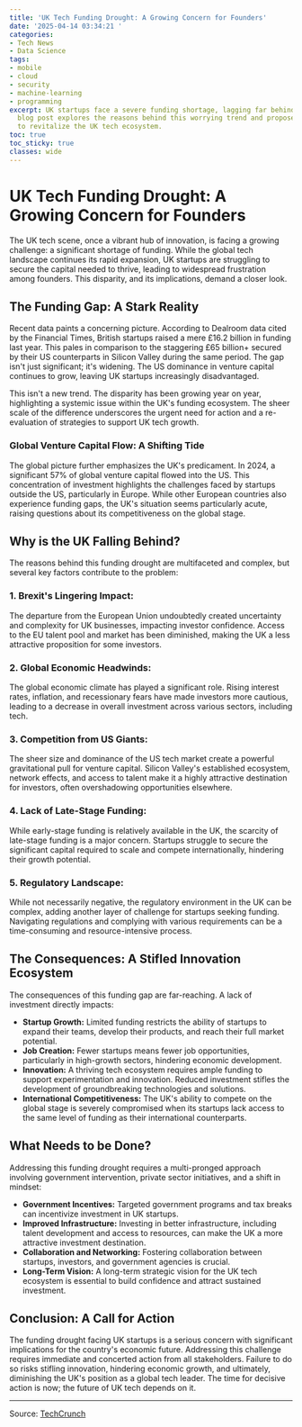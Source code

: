 ```yaml
---
title: 'UK Tech Funding Drought: A Growing Concern for Founders'
date: '2025-04-14 03:34:21 '
categories:
- Tech News
- Data Science
tags:
- mobile
- cloud
- security
- machine-learning
- programming
excerpt: UK startups face a severe funding shortage, lagging far behind Silicon Valley.  This
  blog post explores the reasons behind this worrying trend and proposes solutions
  to revitalize the UK tech ecosystem.
toc: true
toc_sticky: true
classes: wide
---
```


# UK Tech Funding Drought: A Growing Concern for Founders

The UK tech scene, once a vibrant hub of innovation, is facing a growing challenge: a significant shortage of funding.  While the global tech landscape continues its rapid expansion, UK startups are struggling to secure the capital needed to thrive, leading to widespread frustration among founders. This disparity, and its implications, demand a closer look.

## The Funding Gap: A Stark Reality

Recent data paints a concerning picture.  According to Dealroom data cited by the Financial Times, British startups raised a mere £16.2 billion in funding last year. This pales in comparison to the staggering £65 billion+ secured by their US counterparts in Silicon Valley during the same period.  The gap isn't just significant; it's widening.  The US dominance in venture capital continues to grow, leaving UK startups increasingly disadvantaged.

This isn't a new trend.  The disparity has been growing year on year, highlighting a systemic issue within the UK's funding ecosystem.  The sheer scale of the difference underscores the urgent need for action and a re-evaluation of strategies to support UK tech growth.

### Global Venture Capital Flow: A Shifting Tide

The global picture further emphasizes the UK's predicament.  In 2024, a significant 57% of global venture capital flowed into the US. This concentration of investment highlights the challenges faced by startups outside the US, particularly in Europe.  While other European countries also experience funding gaps, the UK's situation seems particularly acute, raising questions about its competitiveness on the global stage.

## Why is the UK Falling Behind?

The reasons behind this funding drought are multifaceted and complex, but several key factors contribute to the problem:

### 1. Brexit's Lingering Impact:

The departure from the European Union undoubtedly created uncertainty and complexity for UK businesses, impacting investor confidence.  Access to the EU talent pool and market has been diminished, making the UK a less attractive proposition for some investors.

### 2. Global Economic Headwinds:

The global economic climate has played a significant role. Rising interest rates, inflation, and recessionary fears have made investors more cautious, leading to a decrease in overall investment across various sectors, including tech.

### 3. Competition from US Giants:

The sheer size and dominance of the US tech market create a powerful gravitational pull for venture capital.  Silicon Valley's established ecosystem, network effects, and access to talent make it a highly attractive destination for investors, often overshadowing opportunities elsewhere.

### 4. Lack of Late-Stage Funding:

While early-stage funding is relatively available in the UK, the scarcity of late-stage funding is a major concern.  Startups struggle to secure the significant capital required to scale and compete internationally, hindering their growth potential.

### 5. Regulatory Landscape:

While not necessarily negative, the regulatory environment in the UK can be complex, adding another layer of challenge for startups seeking funding.  Navigating regulations and complying with various requirements can be a time-consuming and resource-intensive process.

## The Consequences: A Stifled Innovation Ecosystem

The consequences of this funding gap are far-reaching.  A lack of investment directly impacts:

* **Startup Growth:**  Limited funding restricts the ability of startups to expand their teams, develop their products, and reach their full market potential.
* **Job Creation:**  Fewer startups means fewer job opportunities, particularly in high-growth sectors, hindering economic development.
* **Innovation:**  A thriving tech ecosystem requires ample funding to support experimentation and innovation.  Reduced investment stifles the development of groundbreaking technologies and solutions.
* **International Competitiveness:**  The UK's ability to compete on the global stage is severely compromised when its startups lack access to the same level of funding as their international counterparts.

## What Needs to be Done?

Addressing this funding drought requires a multi-pronged approach involving government intervention, private sector initiatives, and a shift in mindset:

* **Government Incentives:**  Targeted government programs and tax breaks can incentivize investment in UK startups.
* **Improved Infrastructure:**  Investing in better infrastructure, including talent development and access to resources, can make the UK a more attractive investment destination.
* **Collaboration and Networking:**  Fostering collaboration between startups, investors, and government agencies is crucial.
* **Long-Term Vision:**  A long-term strategic vision for the UK tech ecosystem is essential to build confidence and attract sustained investment.

## Conclusion: A Call for Action

The funding drought facing UK startups is a serious concern with significant implications for the country's economic future.  Addressing this challenge requires immediate and concerted action from all stakeholders.  Failure to do so risks stifling innovation, hindering economic growth, and ultimately, diminishing the UK's position as a global tech leader.  The time for decisive action is now; the future of UK tech depends on it.

---

Source: [TechCrunch](https://techcrunch.com/2025/04/13/uk-founders-grow-frustrated-over-dearth-of-funding-the-problem-is-getting-worse/)